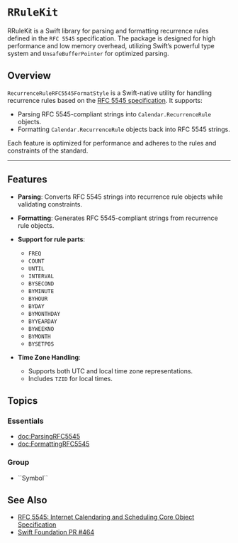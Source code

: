 # ``RRuleKit``

RRuleKit is a Swift library for parsing and formatting recurrence rules defined in the `RFC 5545` specification. The package is designed for high performance and low memory overhead, utilizing Swift’s powerful type system and `UnsafeBufferPointer` for optimized parsing. 


## Overview

`RecurrenceRuleRFC5545FormatStyle` is a Swift-native utility for handling recurrence rules based on the [RFC 5545 specification](https://datatracker.ietf.org/doc/html/rfc5545#section-3.3.10). It supports:

- Parsing RFC 5545-compliant strings into `Calendar.RecurrenceRule` objects.
- Formatting `Calendar.RecurrenceRule` objects back into RFC 5545 strings.

Each feature is optimized for performance and adheres to the rules and constraints of the standard.

---

## Features

- **Parsing**: Converts RFC 5545 strings into recurrence rule objects while validating constraints.
- **Formatting**: Generates RFC 5545-compliant strings from recurrence rule objects.
- **Support for rule parts**:
  - `FREQ`
  - `COUNT`
  - `UNTIL`
  - `INTERVAL`
  - `BYSECOND`
  - `BYMINUTE`
  - `BYHOUR`
  - `BYDAY`
  - `BYMONTHDAY`
  - `BYYEARDAY`
  - `BYWEEKNO` 
  - `BYMONTH` 
  - `BYSETPOS`

- **Time Zone Handling**:
  - Supports both UTC and local time zone representations.
  - Includes `TZID` for local times.

## Topics

### Essentials

- <doc:ParsingRFC5545>
- <doc:FormattingRFC5545>

### <!--@START_MENU_TOKEN@-->Group<!--@END_MENU_TOKEN@-->

- <!--@START_MENU_TOKEN@-->``Symbol``<!--@END_MENU_TOKEN@-->

## See Also

- [RFC 5545: Internet Calendaring and Scheduling Core Object Specification](https://datatracker.ietf.org/doc/html/rfc5545)
- [Swift Foundation PR #464](https://github.com/swiftlang/swift-foundation/pull/464)
